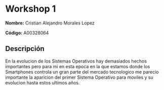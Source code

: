 # Workshop 1

**Nombre:** Cristian Alejandro Morales Lopez

**Código:** A00328064

## Descripción
En la evolucion de los Sistemas Operativos hay demasiados hechos importantes pero para mi en esta epoca en la que estamos donde los 
Smartphones controla un gran parte del mercado tecnologico me parecio importante la aparicion del primer Sistema Operativo para moviles
y su evolucion hasta estos ultimos años.
